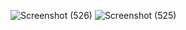 ![Screenshot (526)](https://github.com/user-attachments/assets/77ee89de-3f2b-4387-b5b4-a6ad0845965b)
![Screenshot (525)](https://github.com/user-attachments/assets/b12db6e2-7f0a-4380-8830-1a23fdd2da53)
